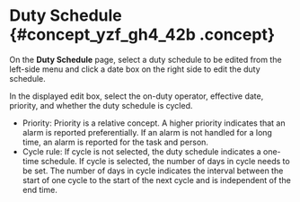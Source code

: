 # Duty Schedule {#concept_yzf_gh4_42b .concept}

On the **Duty Schedule** page, select a duty schedule to be edited from the left-side menu and click a date box on the right side to edit the duty schedule.

In the displayed edit box, select the on-duty operator, effective date, priority, and whether the duty schedule is cycled.

-   Priority: Priority is a relative concept. A higher priority indicates that an alarm is reported preferentially. If an alarm is not handled for a long time, an alarm is reported for the task and person. 
-   Cycle rule: If cycle is not selected, the duty schedule indicates a one-time schedule. If cycle is selected, the number of days in cycle needs to be set. The number of days in cycle indicates the interval between the start of one cycle to the start of the next cycle and is independent of the end time.

